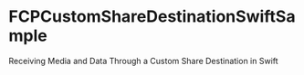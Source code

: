 # FCPCustomShareDestinationSwiftSample
Receiving Media and Data Through a Custom Share Destination in Swift
